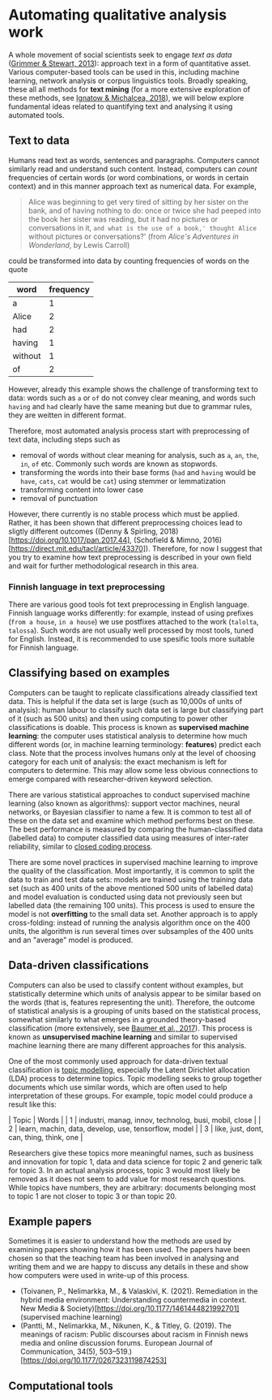 # Automating qualitative analysis work

A whole movement of social scientists seek to engage _text as data_ ([Grimmer & Stewart, 2013](https://doi.org/10.1093/pan/mps028)): approach text in a form of quantitative asset.
Various computer-based tools can be used in this, including machine learning, network analysis or corpus linguistics tools.
Broadly speaking, these all all methods for **text mining** (for a more extensive exploration of these methods, see [Ignatow & Michalcea, 2018](https://methods.sagepub.com/book/an-introduction-to-text-mining)), we will below explore fundamental ideas related to quantifying text and analysing it using automated tools.

## Text to data

Humans read text as words, sentences and paragraphs.
Computers cannot similarly read and understand such content.
Instead, computers can _count_ frequencies of certain words (or word combinations, or words in certain context) and in this manner approach text as numerical data.
For example,

>   Alice was beginning to get very tired of sitting by her sister on the bank, and of having nothing to do: once or twice she had peeped into the book her sister was reading, but it had no pictures or conversations in it, `and what is the use of a book,' thought Alice `without pictures or conversations?'
> (from _Alice's Adventures in Wonderland_, by Lewis Carroll)

could be transformed into data by counting frequencies of words on the quote

| word | frequency |
| - | - |
| a | 1 |
| Alice | 2 |
| had | 2 |
| having | 1 |
| without | 1 |
| of | 2 |

However, already this example shows the challenge of transforming text to data:
words such as `a` or `of` do not convey clear meaning,
and words such `having` and `had` clearly have the same meaning but due to grammar rules, they are weitten in different format.

Therefore, most automated analysis process start with preprocessing of text data, including steps such as
* removal of words without clear meaning for analysis, such as `a`, `an`, `the`, `in`, `of` etc. Commonly such words are known as stopwords.
* transforming the words into their base forms (`had` and `having` would be `have`, `cats`, `cat` would be `cat`) using stemmer or lemmatization
* transforming content into lower case
* removal of punctuation

However, there currently is no stable process which must be applied.
Rather, it has been shown that different preprocessing choices lead to sligtly different outcomes ((Denny & Spirling, 2018)[https://doi.org/10.1017/pan.2017.44], (Schofield & Mimno, 2016)[https://direct.mit.edu/tacl/article/43370]).
Therefore, for now I suggest that you try to examine how text preprocessing is described in your own field and wait for further methodological research in this area.

### Finnish language in text preprocessing

There are various good tools fot text preprocessing in English language.
Finnish language works differently: for example, instead of using prefixes (`from a house`, `in a house`) we use postfixes attached to the work (`talolta`, `talossa`).
Such words are not usually well processed by most tools, tuned for English.
Instead, it is recommended to use spesific tools more suitable for Finnish language.

## Classifying based on examples

Computers can be taught to replicate classifications already classified text data.
This is helpful if the data set is large (such as 10,000s of units of analysis): human labour to classify such data set is large but classifying part of it (such as 500 units) and then using computing to power other classifications is doable.
This process is known as **supervised machine learning**: the computer uses statistical analysis to determine how much different words (or, in machine learning terminology: **features**) predict each class.
Note that the process involves humans only at the level of choosing category for each unit of analysis: the exact mechanism is left for computers to determine.
This may allow some less obvious connections to emerge compared with researcher-driven keyword selection.

There are various statistical approaches to conduct supervised machine learning (also known as algorithms): support vector machines, neural networks, or Bayesian classifier to name a few.
It is common to test all of these on the data set and examine which method performs best on these.
The best performance is measured by comparing the human-classified data (labelled data) to computer classified data using measures of inter-rater reliability, similar to [closed coding process](../closed-coding/#what-about-validity).

There are some novel practices in supervised machine learning to improve the quality of the classification.
Most importantly, it is common to split the data to train and test data sets:
models are trained using the training data set (such as 400 units of the above mentioned 500 units of labelled data) and model evaluation is conducted using data not previously seen but labelled data (the remaining 100 units).
This process is used to ensure the model is not **overfitting** to the small data set.
Another approach is to apply cross-folding: instead of running the analysis algorithm once on the 400 units, the algorithm is run several times over subsamples of the 400 units and an "average" model is produced.

## Data-driven classifications

Computers can also be used to classify content without examples, but statistically determine which units of analysis appear to be similar based on the words (that is, features representing the unit).
Therefore, the outcome of statistical analysis is a grouping of units based on the statistical process, somewhat similarly to what emerges in a grounded theory-based classification (more extensively, see [Baumer et al., 2017](https://doi.org/10.1002/asi.23786)).
This process is known as **unsupervised machine learning** and similar to supervised machine learning there are many different approaches for this analysis.

One of the most commonly used approach for data-driven textual classification is [topic modelling](https://en.wikipedia.org/wiki/Topic_model), especially the Latent Dirichlet allocation (LDA) process to determine topics.
Topic modelling seeks to group together documents which use similar words, which are often used to help interpretation of these groups.
For example, topic model could produce a result like this:

| Topic | Words |
| 1 | industri, manag, innov, technolog, busi, mobil, close |
| 2 | learn, machin, data, develop, use, tensorflow, model |
| 3 | like, just, dont, can, thing, think, one  |

Researchers give these topics more meaningful names, such as business and innovation for topic 1, data and data science for topic 2 and generic talk for topic 3.
In an actual analysis process, topic 3 would most likely be removed as it does not seem to add value for most research questions.
While topics have numbers, they are arbitrary: documents belonging most to topic 1 are not closer to topic 3 or than topic 20.

## Example papers

Sometimes it is easier to understand how the methods are used by examining papers showing how it has been used. The papers have been chosen so that the teaching team has been involved in analysing and writing them and we are happy to discuss any details in these and show how computers were used in write-up of this process.

* (Toivanen, P., Nelimarkka, M., & Valaskivi, K. (2021). Remediation in the hybrid media environment: Understanding countermedia in context. New Media & Society)[https://doi.org/10.1177/1461444821992701] (supervised machine learning)
* (Pantti, M., Nelimarkka, M., Nikunen, K., & Titley, G. (2019). The meanings of racism: Public discourses about racism in Finnish news media and online discussion forums. European Journal of Communication, 34(5), 503–519.)[https://doi.org/10.1177/0267323119874253]

## Computational tools
